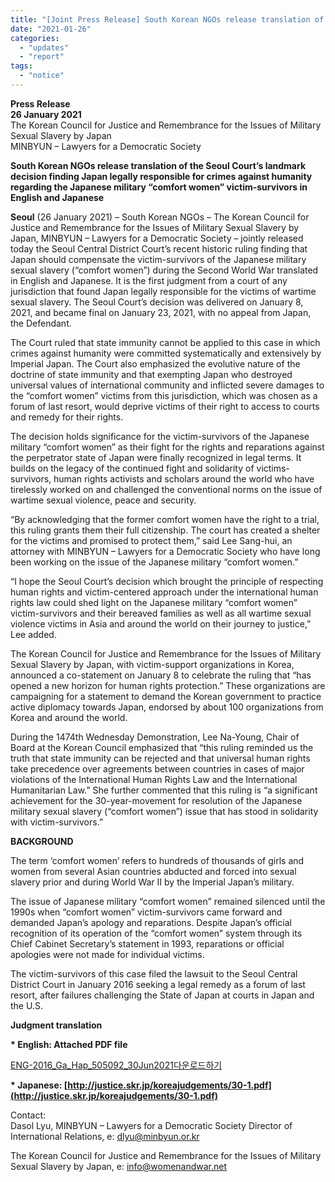 ```yaml
---
title: "[Joint Press Release] South Korean NGOs release translation of the Seoul Court’s landmark decision finding Japan legally responsible for crimes against humanity regarding the Japanese military “comfort women” victim-survivors in English and Japanese"
date: "2021-01-26"
categories: 
  - "updates"
  - "report"
tags: 
  - "notice"
---
```


**Press Release**  
**26 January 2021**  
The Korean Council for Justice and Remembrance for the Issues of Military Sexual Slavery by Japan  
MINBYUN – Lawyers for a Democratic Society

**South Korean NGOs release translation of the Seoul Court’s landmark decision finding Japan legally responsible for crimes against humanity regarding the Japanese military “comfort women” victim-survivors in English and Japanese**

**Seoul** (26 January 2021) – South Korean NGOs – The Korean Council for Justice and Remembrance for the Issues of Military Sexual Slavery by Japan, MINBYUN – Lawyers for a Democratic Society – jointly released today the Seoul Central District Court’s recent historic ruling finding that Japan should compensate the victim-survivors of the Japanese military sexual slavery (“comfort women”) during the Second World War translated in English and Japanese. It is the first judgment from a court of any jurisdiction that found Japan legally responsible for the victims of wartime sexual slavery. The Seoul Court’s decision was delivered on January 8, 2021, and became final on January 23, 2021, with no appeal from Japan, the Defendant.

The Court ruled that state immunity cannot be applied to this case in which crimes against humanity were committed systematically and extensively by Imperial Japan. The Court also emphasized the evolutive nature of the doctrine of state immunity and that exempting Japan who destroyed universal values of international community and inflicted severe damages to the “comfort women” victims from this jurisdiction, which was chosen as a forum of last resort, would deprive victims of their right to access to courts and remedy for their rights.

The decision holds significance for the victim-survivors of the Japanese military “comfort women” as their fight for the rights and reparations against the perpetrator state of Japan were finally recognized in legal terms. It builds on the legacy of the continued fight and solidarity of victims-survivors, human rights activists and scholars around the world who have tirelessly worked on and challenged the conventional norms on the issue of wartime sexual violence, peace and security.

“By acknowledging that the former comfort women have the right to a trial, this ruling grants them their full citizenship. The court has created a shelter for the victims and promised to protect them,” said Lee Sang-hui, an attorney with MINBYUN – Lawyers for a Democratic Society who have long been working on the issue of the Japanese military “comfort women.”

“I hope the Seoul Court’s decision which brought the principle of respecting human rights and victim-centered approach under the international human rights law could shed light on the Japanese military “comfort women” victim-survivors and their bereaved families as well as all wartime sexual violence victims in Asia and around the world on their journey to justice,” Lee added.

The Korean Council for Justice and Remembrance for the Issues of Military Sexual Slavery by Japan, with victim-support organizations in Korea, announced a co-statement on January 8 to celebrate the ruling that “has opened a new horizon for human rights protection.” These organizations are campaigning for a statement to demand the Korean government to practice active diplomacy towards Japan, endorsed by about 100 organizations from Korea and around the world.

During the 1474th Wednesday Demonstration, Lee Na-Young, Chair of Board at the Korean Council emphasized that “this ruling reminded us the truth that state immunity can be rejected and that universal human rights take precedence over agreements between countries in cases of major violations of the International Human Rights Law and the International Humanitarian Law.” She further commented that this ruling is “a significant achievement for the 30-year-movement for resolution of the Japanese military sexual slavery (“comfort women”) issue that has stood in solidarity with victim-survivors.”

**BACKGROUND**

The term ‘comfort women’ refers to hundreds of thousands of girls and women from several Asian countries abducted and forced into sexual slavery prior and during World War II by the Imperial Japan’s military.

The issue of Japanese military “comfort women” remained silenced until the 1990s when “comfort women” victim-survivors came forward and demanded Japan’s apology and reparations. Despite Japan’s official recognition of its operation of the “comfort women” system through its Chief Cabinet Secretary’s statement in 1993, reparations or official apologies were not made for individual victims.

The victim-survivors of this case filed the lawsuit to the Seoul Central District Court in January 2016 seeking a legal remedy as a forum of last resort, after failures challenging the State of Japan at courts in Japan and the U.S.

**Judgment translation**

**\* English: Attached PDF file**

[ENG-2016\_Ga\_Hap\_505092\_30Jun2021](https://womenandwar.net/kr/wp-content/uploads/2021/07/ENG-2016_Ga_Hap_505092_30Jun2021.pdf)[다운로드하기](https://womenandwar.net/kr/wp-content/uploads/2021/07/ENG-2016_Ga_Hap_505092_30Jun2021.pdf)

  
**\* Japanese: [http://justice.skr.jp/koreajudgements/30-1.pdf](http://justice.skr.jp/koreajudgements/30-1.pdf)**

Contact:  
Dasol Lyu, MINBYUN – Lawyers for a Democratic Society Director of International Relations, e: dlyu@minbyun.or.kr

The Korean Council for Justice and Remembrance for the Issues of Military Sexual Slavery by Japan, e: info@womenandwar.net
